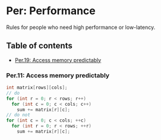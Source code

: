 # Per: Performance
Rules for people who need high performance or low-latency.

## Table of contents
* [Per.19: Access memory predictably](https://github.com/YueErro/cppCoreGuidelines/blob/master/CppCoreGuidelines/Performance.md#per11-access-memory-predictably)

### Per.11: Access memory predictably
```cpp
int matrix[rows][cols];
// do
for (int r = 0; r < rows; r++)
  for (int c = 0; c < cols; c++)
    sum += matrix[r][c];
// do not
for (int c = 0; c < cols; ++c)
  for (int r = 0; r < rows; ++r)
    sum += matrix[r][c];
```
